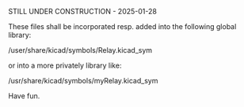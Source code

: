 STILL UNDER CONSTRUCTION - 2025-01-28

These files shall be incorporated resp. added into the following global library:

/user/share/kicad/symbols/Relay.kicad_sym

or into a more privately library like:

/usr/share/kicad/symbols/myRelay.kicad_sym

Have fun.
